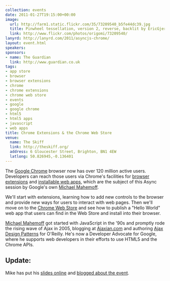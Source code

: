 ```yaml
---
collection: events
date: 2011-01-27T19:15:00+00:00
image: 
  url: http://farm1.static.flickr.com/35/73209540_b5fe44dc39.jpg
  title: Pinwheel tessellation, version 2, reverse, backlit by EricGjerde, on Flickr
  link: http://www.flickr.com/photos/origomi/73209540/
lanyrd: http://lanyrd.com/2011/asyncjs-chrome/
layout: event.html
speakers: 
sponsors:
- name: The Guardian
  link: http://www.guardian.co.uk
tags: 
- app store
- browser
- browser extensions
- chrome
- chrome extensions
- chrome web store
- events
- google
- google chrome
- html5
- html5 apps
- javascript
- web apps
title: Chrome Extensions & the Chrome Web Store
venue: 
  name: The Skiff
  link: http://theskiff.org/
  address: 6 Gloucester Street, Brighton, BN1 4EW
  latlong: 50.826945,-0.136401
---
```


<p class="summary">The <a href="http://www.google.com/chrome">Google Chrome</a> browser now has over 120 million active users. Developers can reach those users via Chrome's facilities for <a href="https://chrome.google.com/extensions/">browser extensions</a> and <a href="http://www.google.com/chrome/intl/en/more/webstore.html">installable web apps</a>, which are the subject of this Async session by Google's own <a href="http://twitter.com/mahemoff">Michael Mahemoff</a>.</p>

<p>We'll start with extensions, learning how to add new controls to the browser and provide new ways for users to interact with web pages. Then we'll move on to the <a href="https://chrome.google.com/webstore">Chrome Web Store</a> and see how to publish a "Hello World" web app that users can find in the Web Store and install into their browser.</p>

<p><a href="http://mahemoff.com">Michael Mahemoff</a> got started with JavaScript in the '90s and promptly rode the rising wave of Ajax in 2005, blogging at <a href="http://ajaxian.com">Ajaxian.com</a> and authoring <a href="http://oreilly.com/catalog/9780596101800/">Ajax Design Patterns</a> for O'Reilly. He's now a Developer Advocate for Google, where he supports web developers in their efforts to use HTML5 and the Chrome APIs.</p>

<h2>Update:</h2>
<p>Mike has put his <a href="http://prez.mahemoff.com/async-chrome">slides online</a> and <a href="http://softwareas.com/asyncjs-talk-on-chrome-extensions-and-chrome-web-store">blogged about the event</a>.</p>
